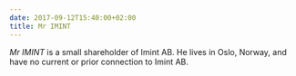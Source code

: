 ```yaml
---
date: 2017-09-12T15:40:00+02:00
title: Mr IMINT
---
```


_Mr IMINT_ is a small shareholder of Imint AB. He lives in Oslo, Norway, and have no current or prior connection to Imint AB.
